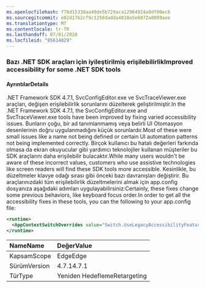 ```yaml
---
ms.openlocfilehash: f78d15338aa49de5b729aca12964924a0df00ec6
ms.sourcegitcommit: e02d17b2cf9c1258dadda4810a5e6072a0089aee
ms.translationtype: MT
ms.contentlocale: tr-TR
ms.lasthandoff: 07/01/2020
ms.locfileid: "85614829"
---
```

### <a name="improved-accessibility-for-some-net-sdk-tools"></a><span data-ttu-id="7d795-101">Bazı .NET SDK araçları için iyileştirilmiş erişilebilirlik</span><span class="sxs-lookup"><span data-stu-id="7d795-101">Improved accessibility for some .NET SDK tools</span></span>

#### <a name="details"></a><span data-ttu-id="7d795-102">Ayrıntılar</span><span class="sxs-lookup"><span data-stu-id="7d795-102">Details</span></span>

<span data-ttu-id="7d795-103">.NET Framework SDK 4.7.1, SvcConfigEditor.exe ve SvcTraceViewer.exe araçları, değişen erişilebilirlik sorunlarını düzelterek geliştirilmiştir.</span><span class="sxs-lookup"><span data-stu-id="7d795-103">In the .NET Framework SDK 4.7.1, the SvcConfigEditor.exe and SvcTraceViewer.exe tools have been improved by fixing varied accessibility issues.</span></span> <span data-ttu-id="7d795-104">Bunların çoğu, bir ad tanımlanmamış veya belirli UI Otomasyon desenlerinin doğru uygulanmadığını küçük sorunlardır.</span><span class="sxs-lookup"><span data-stu-id="7d795-104">Most of these were small issues like a name not being defined or certain UI automation patterns not being implemented correctly.</span></span> <span data-ttu-id="7d795-105">Birçok kullanıcı bu hatalı değerleri farkında olmasa da ekran okuyucular gibi yardımcı teknolojiler kullanan müşteriler bu SDK araçlarını daha erişilebilir bulacaktır.</span><span class="sxs-lookup"><span data-stu-id="7d795-105">While many users wouldn't be aware of these incorrect values, customers who use assistive technologies like screen readers will find these SDK tools more accessible.</span></span> <span data-ttu-id="7d795-106">Kesinlikle, bu düzeltmeler klavye odağı sırası gibi önceki bazı davranışları değiştirir. Bu araçlarınızdaki tüm erişilebilirlik düzeltmelerini almak için app.config dosyanıza aşağıdaki adımları uygulayabilirsiniz:</span><span class="sxs-lookup"><span data-stu-id="7d795-106">Certainly, these fixes change some previous behaviors, like keyboard focus order.In order to get all the accessibility fixes in these tools, you can the following to your app.config file:</span></span>

```xml
<runtime>
  <AppContextSwitchOverrides value="Switch.UseLegacyAccessibilityFeatures=false"/>
</runtime>
```

| <span data-ttu-id="7d795-107">Name</span><span class="sxs-lookup"><span data-stu-id="7d795-107">Name</span></span>    | <span data-ttu-id="7d795-108">Değer</span><span class="sxs-lookup"><span data-stu-id="7d795-108">Value</span></span>       |
|:--------|:------------|
| <span data-ttu-id="7d795-109">Kapsam</span><span class="sxs-lookup"><span data-stu-id="7d795-109">Scope</span></span>   | <span data-ttu-id="7d795-110">Edge</span><span class="sxs-lookup"><span data-stu-id="7d795-110">Edge</span></span>        |
| <span data-ttu-id="7d795-111">Sürüm</span><span class="sxs-lookup"><span data-stu-id="7d795-111">Version</span></span> | <span data-ttu-id="7d795-112">4.7.1</span><span class="sxs-lookup"><span data-stu-id="7d795-112">4.7.1</span></span>       |
| <span data-ttu-id="7d795-113">Tür</span><span class="sxs-lookup"><span data-stu-id="7d795-113">Type</span></span>    | <span data-ttu-id="7d795-114">Yeniden Hedefleme</span><span class="sxs-lookup"><span data-stu-id="7d795-114">Retargeting</span></span> |
